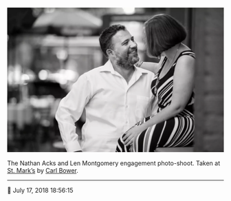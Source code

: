 ![Nathan and Len in front of St. Mark’s](assets/0a807ee8c950fb44d4520e56270a34bc.webp)

The Nathan Acks and Len Montgomery engagement photo-shoot. Taken at [St. Mark’s](http://www.stmarkscoffeehouse.com/) by [Carl Bower](http://carlbowerphotos.com/).

- - - -

📅 July 17, 2018 18:56:15
